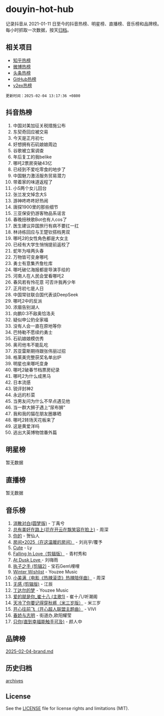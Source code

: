 # douyin-hot-hub

记录抖音从 2021-01-11 日至今的抖音热榜、明星榜、直播榜、音乐榜和品牌榜。每小时抓取一次数据，按天[归档](archives)。

## 相关项目

- [知乎热榜](https://github.com/lonnyzhang423/zhihu-hot-hub)
- [微博热榜](https://github.com/lonnyzhang423/weibo-hot-hub)
- [头条热榜](https://github.com/lonnyzhang423/toutiao-hot-hub)
- [GitHub热榜](https://github.com/lonnyzhang423/github-hot-hub)
- [v2ex热榜](https://github.com/lonnyzhang423/v2ex-hot-hub)


`更新时间：2025-02-04 13:17:36 +0800`

## 抖音热榜

1. 中国对美加征关税措施公布
1. 东契奇回应被交易
1. 今天是正月初七
1. 好想拥有石矶娘娘周边
1. 谷歌被立案调查
1. 年后复工的我belike
1. 哪吒2票房突破43亿
1. 已经到不爱吃零食的地步了
1. 中国魅力激活服务贸易潜力
1. 带着家的味道返程了
1. 小S两个女儿回台
1. 张兰发文悼念大S
1. 游神咚咚咚好热闹
1. 唐探1900里的那些细节
1. 三亚保安扔游客物品系谣言
1. 春晚扭秧歌Bot也有人cos了
1. 医生建议异国旅行有病不要扛一扛
1. 林诗栋回应与王楚钦搭档男双
1. 哪吒2的女性角色都是大女主
1. 已经有大学生悄悄提前返校了
1. 蛇年为啥两头春
1. 万物皆可变身哪吒
1. 勇士有意集齐詹杜库
1. 哪吒破亿海报都是导演手绘的
1. 河南人在人民会堂看哪吒2
1. 春风若有怜花意 可否许我再少年
1. 正月初七是人日
1. 中国常驻联合国代表谈DeepSeek
1. 哪吒2中的反派
1. 浓眉告别湖人
1. 向鹏0:3不敌奥恰洛夫
1. 疑似申公豹全家福
1. 没有人会一直在原地等你
1. 巴特勒不愿续约勇士
1. 石矶娘娘模仿秀
1. 奥司他韦不能乱吃
1. 苏亚雷斯期待跟张伟丽过招
1. 格莱美完整获奖名单出炉
1. 明星也来哪吒变身
1. 哪吒2破春节档票房纪录
1. 哪吒2为什么成黑马
1. 日本流感
1. 锐评封神2
1. 永远的杉菜
1. 当男友问为什么不早点遇见他
1. 当一群大狮子遇上“尿布狮”
1. 我和我的猫在朋友圈暴晒
1. 哪吒2转场天花板来了
1. 这是黄爱洋吗
1. 逃出大英博物馆番外篇

## 明星榜

暂无数据

## 直播榜

暂无数据

## 音乐榜

1. [消散对白(圆梦版)](https://sf5-hl-cdn-tos.douyinstatic.com/obj/tos-cn-ve-2774/og4jB5I5IizzoZVAAAzWgBMAsMDWoArfwBOiFs) - 丁禹兮
1. [总有美好在路上(花在开云在飘笑容在脸上)](https://sf5-hl-cdn-tos.douyinstatic.com/obj/tos-cn-ve-2774/oU5u7NwtfBIvaNhoQBszOvAlRiAoiWAVVyBMq4) - 周深
1. [你的](https://sf5-hl-cdn-tos.douyinstatic.com/obj/tos-cn-ve-2774/oYuIeKf42jB7sEV6B2upMdpYAgfrQWj0FeRegh) - 贺仙人
1. [房间•2025（在这温暖的房间）](https://sf5-hl-cdn-tos.douyinstatic.com/obj/tos-cn-ve-2774/oMzJcnT8BgIetASeBfwfEeBQVNfACiCifhfZP7g) - 刘兆宇/覆予
1. [Cute](https://sf5-hl-cdn-tos.douyinstatic.com/obj/tos-cn-ve-2774/o4IbIzHWKAAB4wsS5qMBRiiAlEBGTpQRNfFvuo) - Ly
1. [Falling In Love（剪辑版）](https://sf5-hl-cdn-tos.douyinstatic.com/obj/tos-cn-ve-2774/o8ajpA8zzgBPahbBIO8AcKGBLJezFCRd1wfP9f) - 青村秀和
1. [ At Dusk  Love ](https://sf5-hl-cdn-tos.douyinstatic.com/obj/tos-cn-ve-2774/o8CrpCf5CaYgI4ZrtQgMQAFEfuGqNnRSDQAPBc) - 刘嗨雨
1. [执子之手 (剪辑2)](https://sf5-hl-cdn-tos.douyinstatic.com/obj/tos-cn-ve-2774/oUoZLQjCc31XzqsBnBQUNgeKtYPBcgbFDwtfcu) - 宝石Gem\哩哩
1. [Winter Wishlist](https://sf5-hl-cdn-tos.douyinstatic.com/obj/tos-cn-ve-2774/oIIgUOeamCFCVAzxN6MFRLIBlLGpUqQxeeHrLE) - Youzee Music
1. [小美满（电影《热辣滚烫》热辣陪伴曲）](https://sf5-hl-cdn-tos.douyinstatic.com/obj/tos-cn-ve-2774/o0GAn2lSgfZIDUgtevCGDQYnFg4CwnrBaxbTZL) - 周深
1. [无感 (剪辑版)](https://sf5-hl-cdn-tos.douyinstatic.com/obj/tos-cn-ve-2774/o0eIsUzJBDlQaQFC5OFlgbMEZC1TFYBftOBn6p) - 江辰
1. [丁达尔的梦](https://sf5-hl-cdn-tos.douyinstatic.com/obj/tos-cn-ve-2774/oMU3WirUZBVQkAC9ccG5P2IQirziZM2RTInUY) - Youzee Music
1. [爱的就是你_崔十八 (主歌1)](https://sf5-hl-cdn-tos.douyinstatic.com/obj/tos-cn-ve-2774/oI5BO5DhFZ6UTcNCnZaOCBLtZ7WIMQGfgnXf5E) - 崔十八/听潮阁
1. [天冷了你要记得穿秋裤（米三岁版）](https://sf5-hl-cdn-tos.douyinstatic.com/obj/tos-cn-ve-2774/oQlIwVIDWiZ6BQilAorS7MA0AgCkQDvcZAdm1) - 米三岁
1. [开心往前飞（开心超人联盟主题曲）](https://sf5-hl-cdn-tos.douyinstatic.com/obj/tos-cn-ve-2774/9d8fb7c82cf1421fb93a9fe925275e0a) - VIVI
1. [春娇与志明](https://sf5-hl-cdn-tos.douyinstatic.com/obj/tos-cn-ve-2774/e530d8fceb7044b39707d7f9ff54add1) - 街道办,欧阳耀莹
1. [只你(直到幸福能触手可及)](https://sf5-hl-cdn-tos.douyinstatic.com/obj/tos-cn-ve-2774/o0lBkRDzFTeaVSUz3ZZSCBVtZ5DIMQGfgmEAuE) - 颜人中

## 品牌榜

[2025-02-04-brand.md](archives/2025-02-04-brand.md)

## 历史归档

[archives](archives)

## License

See the [LICENSE](LICENSE) file for license rights and limitations (MIT).
